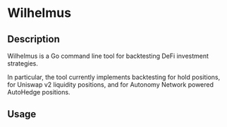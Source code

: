# Wilhelmus

## Description

Wilhelmus is a Go command line tool for backtesting DeFi investment strategies.

In particular, the tool currently implements backtesting for hold positions, for Uniswap v2 liquidity positions, and for Autonomy Network powered AutoHedge positions.

## Usage